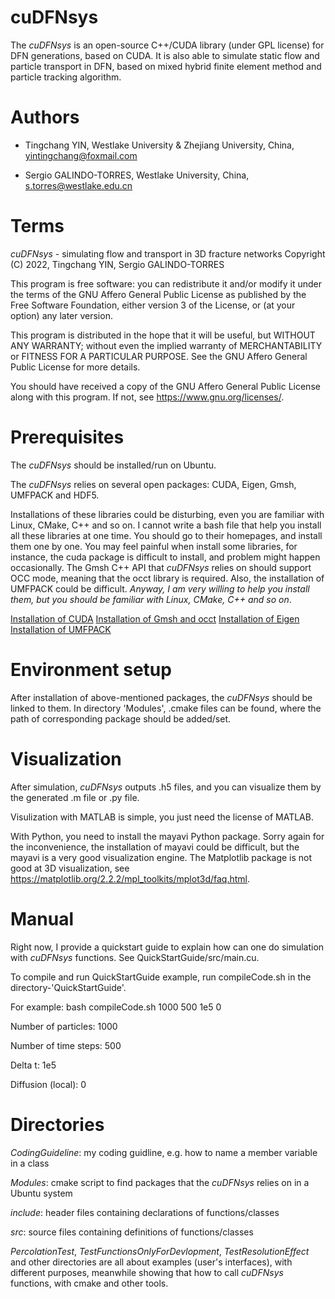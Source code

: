 # cuDFNsys

The _cuDFNsys_ is an open-source C++/CUDA library (under GPL license) for DFN generations, based on CUDA. It is also able to simulate static flow and particle transport in DFN, based on mixed hybrid finite element method and particle tracking algorithm.

# Authors

* Tingchang YIN, Westlake University & Zhejiang University, China, yintingchang@foxmail.com

* Sergio GALINDO-TORRES, Westlake University, China, s.torres@westlake.edu.cn

# Terms

_cuDFNsys_ - simulating flow and transport in 3D fracture networks
Copyright (C) 2022, Tingchang YIN, Sergio GALINDO-TORRES 

This program is free software: you can redistribute it and/or modify
it under the terms of the GNU Affero General Public License as
published by the Free Software Foundation, either version 3 of the
License, or (at your option) any later version.

This program is distributed in the hope that it will be useful,
but WITHOUT ANY WARRANTY; without even the implied warranty of
MERCHANTABILITY or FITNESS FOR A PARTICULAR PURPOSE.  See the
GNU Affero General Public License for more details.

You should have received a copy of the GNU Affero General Public License
along with this program.  If not, see <https://www.gnu.org/licenses/>.

# Prerequisites
The _cuDFNsys_ should be installed/run on Ubuntu.

The _cuDFNsys_ relies on several open packages: CUDA, Eigen, Gmsh, UMFPACK and HDF5.

Installations of these libraries could be disturbing, even you are familiar with Linux, CMake, C++ and so on. I cannot write a bash file that help you install all these libraries at one time. You should go to their homepages, and install them one by one. You may feel painful when install some libraries, for instance, the cuda package is difficult to install, and problem might happen occasionally. The Gmsh C++ API that _cuDFNsys_ relies on should support OCC mode, meaning that the occt library is required. Also, the installation of UMFPACK could be difficult. _Anyway, I am very willing to help you install them, but you should be familiar with Linux, CMake, C++ and so on_.

[Installation of CUDA](https://docs.nvidia.com/cuda/cuda-installation-guide-linux/index.html)
[Installation of Gmsh and occt](https://gitlab.onelab.info/gmsh/gmsh/-/wikis/Gmsh-compilation)
[Installation of Eigen](http://eigen.tuxfamily.org/index.php?title=Main_Page#Download)
[Installation of UMFPACK](https://github.com/DrTimothyAldenDavis/SuiteSparse)

# Environment setup
After installation of above-mentioned packages, the _cuDFNsys_ should be linked to them. In directory 'Modules', .cmake files can be found, where the path of corresponding package should be added/set.

# Visualization

After simulation, _cuDFNsys_ outputs .h5 files, and you can visualize them by the generated .m file or .py file. 

Visulization with MATLAB is simple, you just need the license of MATLAB. 

With Python, you need to install the mayavi Python package. Sorry again for the inconvenience, the installation of mayavi could be difficult, but the mayavi is a very good visualization engine. The Matplotlib package is not good at 3D visualization, see https://matplotlib.org/2.2.2/mpl_toolkits/mplot3d/faq.html.

# Manual
Right now, I provide a quickstart guide to explain how can one do simulation with _cuDFNsys_ functions. See QuickStartGuide/src/main.cu.

To compile and run QuickStartGuide example, run compileCode.sh in the directory-'QuickStartGuide'.

For example: bash compileCode.sh 1000 500 1e5 0

Number of particles: 1000

Number of time steps: 500

Delta t: 1e5

Diffusion (local): 0

# Directories

_CodingGuideline_: my coding guidline, e.g. how to name a member variable in a class

_Modules_: cmake script to find packages that the _cuDFNsys_ relies on in a Ubuntu system

_include_: header files containing declarations of functions/classes

_src_: source files containing definitions of functions/classes

_PercolationTest_, _TestFunctionsOnlyForDevlopment_, _TestResolutionEffect_ and other directories are all about examples (user's interfaces), with different purposes, meanwhile showing that how to call _cuDFNsys_ functions, with cmake and other tools.
